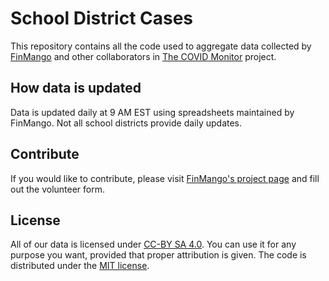 # School District Cases
This repository contains all the code used to aggregate data collected by [FinMango][1] and other
collaborators in [The COVID Monitor][2] project.

## How data is updated
Data is updated daily at 9 AM EST using spreadsheets maintained by FinMango. Not all school
districts provide daily updates.

## Contribute
If you would like to contribute, please visit [FinMango's project page][1] and fill out the
volunteer form.

## License
All of our data is licensed under [CC-BY SA 4.0][3]. You can use it for any purpose you want,
provided that proper attribution is given. The code is distributed under the
[MIT license](./LICENSE.md).

[1]: https://finmango.org/covid
[2]: https://thecovidmonitor.com
[3]: https://creativecommons.org/licenses/by-sa/4.0/